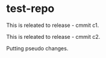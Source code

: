 # test-repo

This is releated to release - cmmit c1.

This is releated to release - cmmit c2.

Putting pseudo changes.

